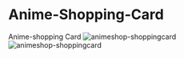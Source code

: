 # Anime-Shopping-Card

Anime-shopping Card
![animeshop-shoppingcard](https://github.com/AykutGedi/AnimeShop-Shopping-Card/assets/131825152/1ad18523-80c9-43a2-a726-d766665adc27)
![animeshop-shoppingcard](https://github.com/AykutGedi/AnimeShop-Shopping-Card/assets/131825152/a9125e93-edcc-4c14-b8ea-f05fc59d251a)
